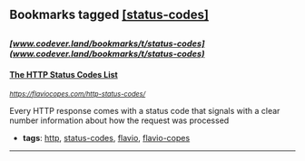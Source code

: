 ## Bookmarks tagged [[status-codes]](https://www.codever.land/search?q=[status-codes])

_<sup><sup>[www.codever.land/bookmarks/t/status-codes](www.codever.land/bookmarks/t/status-codes)</sup></sup>_
---
#### [The HTTP Status Codes List](https://flaviocopes.com/http-status-codes/)
_<sup>https://flaviocopes.com/http-status-codes/</sup>_

Every HTTP response comes with a status code that signals with a clear number information about how the request was processed
* **tags**: [http](../tagged/http.md), [status-codes](../tagged/status-codes.md), [flavio](../tagged/flavio.md), [flavio-copes](../tagged/flavio-copes.md)
---
